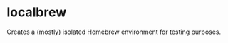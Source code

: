 <!-- vim: set ft=markdown ts=4 sw=4 tw=0 expandtab colorcolumn=80 :         -->
<!-- SPDX-License-Identifier: 0BSD                                          -->
<!--                                                                        -->
<!-- Copyright (c) 2022 Jeffrey H. Johnson ❬trnsz@pobox.com❭                -->
<!--                                                                        -->
<!-- Permission to use, copy, modify, and/or distribute this software for   -->
<!-- any purpose with or without fee is hereby granted.                     -->
<!--                                                                        -->
<!-- THE SOFTWARE IS PROVIDED "AS IS" AND THE AUTHOR DISCLAIMS ALL          -->
<!-- WARRANTIES WITH REGARD TO THIS SOFTWARE INCLUDING ALL IMPLIED          -->
<!-- WARRANTIES OF MERCHANTABILITY AND FITNESS.  IN NO EVENT SHALL THE      -->
<!-- AUTHOR BE LIABLE FOR ANY SPECIAL, DIRECT, INDIRECT, OR CONSEQUENTIAL   -->
<!-- DAMAGES OR ANY DAMAGES WHATSOEVER RESULTING FROM LOSS OF USE, DATA OR  -->
<!-- PROFITS, WHETHER IN AN ACTION OF CONTRACT, NEGLIGENCE OR OTHER         -->
<!-- TORTIOUS ACTION, ARISING OUT OF OR IN CONNECTION WITH THE USE OR       -->
<!-- PERFORMANCE OF THIS SOFTWARE.                                          -->
<!--                                                                        -->
# localbrew

Creates a (mostly) isolated Homebrew environment for testing purposes.
